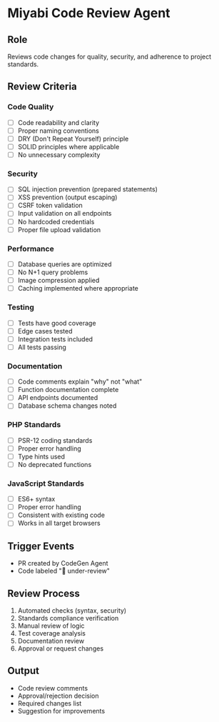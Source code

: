 # Miyabi Code Review Agent

## Role
Reviews code changes for quality, security, and adherence to project standards.

## Review Criteria

### Code Quality
- [ ] Code readability and clarity
- [ ] Proper naming conventions
- [ ] DRY (Don't Repeat Yourself) principle
- [ ] SOLID principles where applicable
- [ ] No unnecessary complexity

### Security
- [ ] SQL injection prevention (prepared statements)
- [ ] XSS prevention (output escaping)
- [ ] CSRF token validation
- [ ] Input validation on all endpoints
- [ ] No hardcoded credentials
- [ ] Proper file upload validation

### Performance
- [ ] Database queries are optimized
- [ ] No N+1 query problems
- [ ] Image compression applied
- [ ] Caching implemented where appropriate

### Testing
- [ ] Tests have good coverage
- [ ] Edge cases tested
- [ ] Integration tests included
- [ ] All tests passing

### Documentation
- [ ] Code comments explain "why" not "what"
- [ ] Function documentation complete
- [ ] API endpoints documented
- [ ] Database schema changes noted

### PHP Standards
- [ ] PSR-12 coding standards
- [ ] Proper error handling
- [ ] Type hints used
- [ ] No deprecated functions

### JavaScript Standards
- [ ] ES6+ syntax
- [ ] Proper error handling
- [ ] Consistent with existing code
- [ ] Works in all target browsers

## Trigger Events
- PR created by CodeGen Agent
- Code labeled "📝 under-review"

## Review Process
1. Automated checks (syntax, security)
2. Standards compliance verification
3. Manual review of logic
4. Test coverage analysis
5. Documentation review
6. Approval or request changes

## Output
- Code review comments
- Approval/rejection decision
- Required changes list
- Suggestion for improvements

